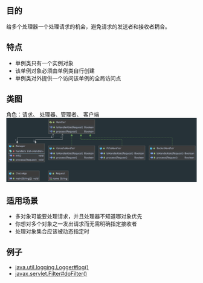 ## 目的
给多个处理器一个处理请求的机会，避免请求的发送者和接收者耦合。

## 特点
- 单例类只有一个实例对象
- 该单例对象必须由单例类自行创建
- 单例类对外提供一个访问该单例的全局访问点

## 类图
角色：请求、 处理器、管理者、 客户端
![alt text](./material/chain-simple.uml.png "责任链模式类图")

## 适用场景
- 多对象可能要处理请求，并且处理器不知道哪对象优先
- 你想对多个对象之一发出请求而无需明确指定接收者
- 处理对象集合应该被动态指定时

## 例子
* [java.util.logging.Logger#log()](http://docs.oracle.com/javase/8/docs/api/java/util/logging/Logger.html#log%28java.util.logging.Level,%20java.lang.String%29)
* [javax.servlet.Filter#doFilter()](http://docs.oracle.com/javaee/7/api/javax/servlet/Filter.html#doFilter-javax.servlet.ServletRequest-javax.servlet.ServletResponse-javax.servlet.FilterChain-)

